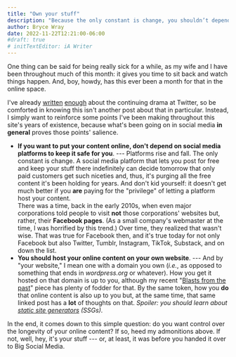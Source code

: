 ```yaml
---
title: "Own your stuff"
description: "Because the only constant is change, you shouldn’t depend on others to keep your content online."
author: Bryce Wray
date: 2022-11-22T12:21:00-06:00
#draft: true
# initTextEditor: iA Writer
---
```


One thing can be said for being really sick for a while, as my wife and I have been throughout much of this month: it gives you time to sit back and watch things happen. And, boy, howdy, has this ever been a month for that in the online space.

I've already [written](/posts/2022/11/static-tweets-deprecation/) [enough](/posts/2022/11/abandon-sinking-ship/) about the continuing drama at Twitter, so be comforted in knowing this isn't another post about that in particular. Instead, I simply want to reinforce some points I've been making throughout this site's years of existence, because what's been going on in social media **in general** proves those points' salience.

- **If you want to put your content online, don't depend on social media platforms to keep it safe for you**. --- Platforms rise and fall. The only constant is change. A social media platform that lets you post for free and keep your stuff there indefinitely can decide tomorrow that only paid customers get such niceties and, thus, it's purging all the free content it's been holding for years. And don't kid yourself: it doesn't get much better if you **are** paying for the "privilege" of letting a platform host your content.\
There was a time, back in the early 2010s, when even major corporations told people to visit **not** those corporations' websites but, rather, their **Facebook pages**. (As a small company's webmaster at the time, I was horrified by this trend.) Over time, they realized that wasn't wise. That was true for Facebook then, and it's true today for not only Facebook but also Twitter, Tumblr, Instagram, TikTok, Substack, and on down the list.
- **You should host your online content on your own website**. --- And by "your website," I mean one with a domain you own (*i.e.*, as opposed to something that ends in *wordpress.org* or whatever). How you get it hosted on that domain is up to you, although my recent "[Blasts from the past](/posts/2022/10/blasts-from-past)" piece has plenty of fodder for that. By the same token, how you **do** that online content is also up to you but, at the same time, that same linked post has a **lot** of thoughts on that. *Spoiler: you should learn about [static site generators](https://jamstack.org/generators) (SSGs).*

In the end, it comes down to this simple question: do you want control over the longevity of your online content? If so, heed my admonitions above. If not, well, hey, it's your stuff --- or, at least, it was before you handed it over to Big Social Media.